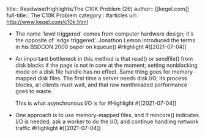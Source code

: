 title:: Readwise/Highlights/The C10K Problem (26)
author:: [[kegel.com]]
full-title:: The C10K Problem
category:: #articles
url:: http://www.kegel.com/c10k.html

- The name 'level triggered' comes from computer hardware
  design; it's the opposite of 'edge triggered'.
  Jonathon Lemon introduced the terms in his 
  BSDCON 2000 paper on kqueue() #Highlight #[[2021-07-04]]
- An important bottleneck in this method is that read() or sendfile() 
  from disk blocks if the page is not in core at the moment;
  setting nonblocking mode on a disk file handle has no effect.
  Same thing goes for memory-mapped disk files.
  The first time a server needs disk I/O, its process blocks,
  all clients must wait, and that raw nonthreaded performance goes to waste.
  
  This is what asynchronous I/O is for #Highlight #[[2021-07-04]]
- One approach is to use memory-mapped files,
  and if mincore() indicates I/O is needed, ask a worker to do the I/O,
  and continue handling network traffic #Highlight #[[2021-07-04]]